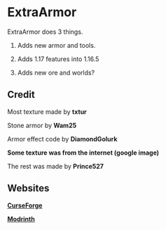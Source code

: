 # ExtraArmor

ExtraArmor does 3 things.

1. Adds new armor and tools.

2. Adds 1.17 features into 1.16.5

3. Adds new ore and worlds?

## Credit
Most texture made by **txtur**

Stone armor by **Wam25**

Armor effect code by **DiamondGolurk**

**Some texture was from the internet (google image)**

The rest was made by **Prince527**

## Websites
**[CurseForge](https://www.curseforge.com/minecraft/mc-mods/exa)**

**[Modrinth](https://modrinth.com/mod/EXA)**
